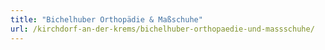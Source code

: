 ```yaml
---
title: "Bichelhuber Orthopädie & Maßschuhe"
url: /kirchdorf-an-der-krems/bichelhuber-orthopaedie-und-massschuhe/
---
```

